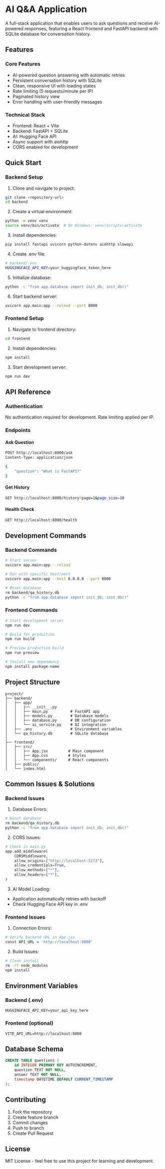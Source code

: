 # AI Q&A Application

A full-stack application that enables users to ask questions and receive AI-powered responses, featuring a React frontend and FastAPI backend with SQLite database for conversation history.

## Features

### Core Features
- AI-powered question answering with automatic retries
- Persistent conversation history with SQLite
- Clean, responsive UI with loading states
- Rate limiting (5 requests/minute per IP)
- Paginated history view
- Error handling with user-friendly messages

### Technical Stack
- Frontend: React + Vite
- Backend: FastAPI + SQLite
- AI: Hugging Face API
- Async support with aiohttp
- CORS enabled for development

## Quick Start

### Backend Setup

1. Clone and navigate to project:
```bash
git clone <repository-url>
cd backend
```

2. Create a virtual environment:
```bash
python -m venv venv
source venv/bin/activate  # On Windows: venv\Scripts\activate
```

3. Install dependencies:
```bash
pip install fastapi uvicorn python-dotenv aiohttp slowapi
```

4. Create .env file:
```bash
# backend/.env
HUGGINGFACE_API_KEY=your_huggingface_token_here
```

5. Initialize database:
```bash
python -c "from app.database import init_db; init_db()"
```

6. Start backend server:
```bash
uvicorn app.main:app --reload --port 8000
```

### Frontend Setup

1. Navigate to frontend directory:
```bash
cd frontend
```

2. Install dependencies:
```bash
npm install
```

3. Start development server:
```bash
npm run dev
```

## API Reference

### Authentication
No authentication required for development. Rate limiting applied per IP.

### Endpoints

#### Ask Question
```bash
POST http://localhost:8000/ask
Content-Type: application/json

{
    "question": "What is FastAPI?"
}
```

#### Get History
```bash
GET http://localhost:8000/history?page=1&page_size=10
```

#### Health Check
```bash
GET http://localhost:8000/health
```

## Development Commands

### Backend Commands
```bash
# Start server
uvicorn app.main:app --reload

# Run with specific host/port
uvicorn app.main:app --host 0.0.0.0 --port 8000

# Reset database
rm backend/qa_history.db
python -c "from app.database import init_db; init_db()"
```

### Frontend Commands
```bash
# Start development server
npm run dev

# Build for production
npm run build

# Preview production build
npm run preview

# Install new dependency
npm install package-name
```

## Project Structure

```
project/
├── backend/
│   ├── app/
│   │   ├── __init__.py
│   │   ├── main.py          # FastAPI app
│   │   ├── models.py        # Database models
│   │   ├── database.py      # DB configuration
│   │   └── ai_service.py    # AI integration
│   ├── .env                 # Environment variables
│   └── qa_history.db        # SQLite database
│
├── frontend/
│   ├── src/
│   │   ├── App.jsx         # Main component
│   │   ├── App.css         # Styles
│   │   └── components/     # React components
│   ├── public/
│   └── index.html
```

## Common Issues & Solutions

### Backend Issues

1. Database Errors:
```bash
# Reset database
rm backend/qa_history.db
python -c "from app.database import init_db; init_db()"
```

2. CORS Issues:
```python
# Check in main.py
app.add_middleware(
    CORSMiddleware,
    allow_origins=["http://localhost:5173"],
    allow_credentials=True,
    allow_methods=["*"],
    allow_headers=["*"],
)
```

3. AI Model Loading:
- Application automatically retries with backoff
- Check Hugging Face API key in .env

### Frontend Issues

1. Connection Errors:
```bash
# Verify backend URL in App.jsx
const API_URL = 'http://localhost:8000'
```

2. Build Issues:
```bash
# Clean install
rm -rf node_modules
npm install
```

## Environment Variables

### Backend (.env)
```
HUGGINGFACE_API_KEY=your_api_key_here
```

### Frontend (optional)
```
VITE_API_URL=http://localhost:8000
```

## Database Schema

```sql
CREATE TABLE questions (
    id INTEGER PRIMARY KEY AUTOINCREMENT,
    question TEXT NOT NULL,
    answer TEXT NOT NULL,
    timestamp DATETIME DEFAULT CURRENT_TIMESTAMP
);
```

## Contributing

1. Fork the repository
2. Create feature branch
3. Commit changes
4. Push to branch
5. Create Pull Request

## License

MIT License - feel free to use this project for learning and development.